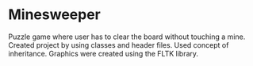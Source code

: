 # Minesweeper
Puzzle game where user has to clear the board without touching a mine.
Created project by using classes and header files.
Used concept of inheritance.
Graphics were created using the FLTK library.
